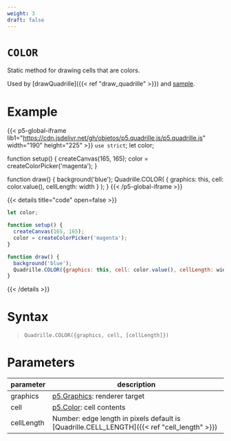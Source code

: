 ```yaml
---
weight: 3
draft: false
---
```


# `COLOR`

Static method for drawing cells that are colors.

Used by [drawQuadrille]({{< ref "draw_quadrille" >}}) and [sample](https://objetos.github.io/p5.quadrille.js/docs/visual_computing/sample/).

# Example

{{< p5-global-iframe lib1="https://cdn.jsdelivr.net/gh/objetos/p5.quadrille.js/p5.quadrille.js" width="190" height="225" >}}
`use strict`;
let color;

function setup() {
  createCanvas(165, 165);
  color = createColorPicker('magenta');
}

function draw() {
  background('blue');
  Quadrille.COLOR( { graphics: this, cell: color.value(), cellLength: width } );
}
{{< /p5-global-iframe >}}

{{< details title="code" open=false >}}
```js
let color;

function setup() {
  createCanvas(165, 165);
  color = createColorPicker('magenta');
}

function draw() {
  background('blue');
  Quadrille.COLOR({graphics: this, cell: color.value(), cellLength: width});
}
```
{{< /details >}}

# Syntax

> `Quadrille.COLOR({graphics, cell, [cellLength]})`

# Parameters

| parameter  | description                                                                                 |
|------------|---------------------------------------------------------------------------------------------|
| graphics   | [p5.Graphics](https://p5js.org/reference/#/p5.Graphics): renderer target                    |
| cell       | [p5.Color](https://p5js.org/reference/#/p5.Color): cell contents                            |
| cellLength | Number: edge length in pixels default is [Quadrille.CELL_LENGTH]({{< ref "cell_length" >}}) |
